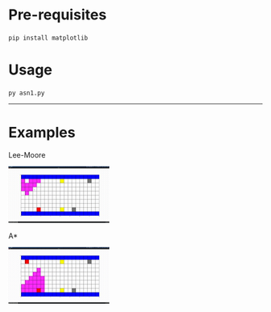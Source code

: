# Pre-requisites

`pip install matplotlib`

# Usage

`py asn1.py`

---

# Examples

Lee-Moore

![](img/leemoore.gif)

A*

![](img/astar.gif)